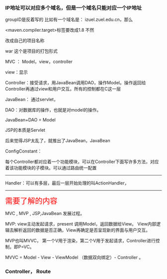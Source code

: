 

### IP地址可以对应多个域名，但是一个域名只能对应一个IP地址

groupID是反着写的 比如有一个域名是： izuel.zuel.edu.cn，那么





<maven.compiler.target>标签要改成1.8   不然

<name>改成自己的项目名称</name>

<packaging>war</packaging>  这个是项目的打包形式



MVC ： Model，view，controller



view：显示

Controller：接受请求，用JavaBean调用DAO，操作Model。操作返回给Controller再通过view和用户交互。所有的控制都在C这一层



JavaBean： 通过servlet，

DAO：对数据库的操作，也就是对model的操作。

JavaBean+DAO = Model



JSP的本质是Servlet

后来觉得JSP太乱了，就推出了JavaBean，JavaBean



ConfigConstant：





每个Controller都对应着一个功能模块，可以在Controller下面写许多方法，对应着该功能模块的子模块。可以通过路由统一配置

---

Handler：可以有多层，最后一层开始处理的叫ActionHandler，

---

<font color="red" size="5">需要了解的内容</font>

MVC , MVP , JSP,JavaBean  发展过程。

MVP: view主动发起请求，present 调用Model，返回数据给View。 View内部逻辑去解析返回的数据是否正确，View再确定是否呈现新的界面与用户交互。

MVP也叫MVVC， 第一个V用于渲染，第二个V用于发起请求，Controller进行控制，即P=VC。

MVVC = Model - View - ViewModel （数据双向绑定）- Controller 。



### Controller， Route